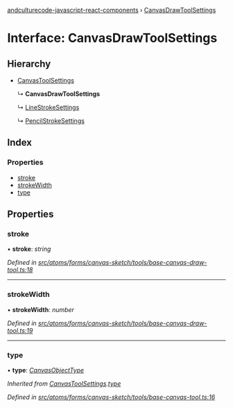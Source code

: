 [andculturecode-javascript-react-components](../README.md) › [CanvasDrawToolSettings](canvasdrawtoolsettings.md)

# Interface: CanvasDrawToolSettings

## Hierarchy

* [CanvasToolSettings](canvastoolsettings.md)

  ↳ **CanvasDrawToolSettings**

  ↳ [LineStrokeSettings](linestrokesettings.md)

  ↳ [PencilStrokeSettings](pencilstrokesettings.md)

## Index

### Properties

* [stroke](canvasdrawtoolsettings.md#stroke)
* [strokeWidth](canvasdrawtoolsettings.md#strokewidth)
* [type](canvasdrawtoolsettings.md#type)

## Properties

###  stroke

• **stroke**: *string*

*Defined in [src/atoms/forms/canvas-sketch/tools/base-canvas-draw-tool.ts:18](https://github.com/AndcultureCode/AndcultureCode.JavaScript.React.Components/blob/d179e3a/src/atoms/forms/canvas-sketch/tools/base-canvas-draw-tool.ts#L18)*

___

###  strokeWidth

• **strokeWidth**: *number*

*Defined in [src/atoms/forms/canvas-sketch/tools/base-canvas-draw-tool.ts:19](https://github.com/AndcultureCode/AndcultureCode.JavaScript.React.Components/blob/d179e3a/src/atoms/forms/canvas-sketch/tools/base-canvas-draw-tool.ts#L19)*

___

###  type

• **type**: *[CanvasObjectType](../enums/canvasobjecttype.md)*

*Inherited from [CanvasToolSettings](canvastoolsettings.md).[type](canvastoolsettings.md#type)*

*Defined in [src/atoms/forms/canvas-sketch/tools/base-canvas-tool.ts:16](https://github.com/AndcultureCode/AndcultureCode.JavaScript.React.Components/blob/d179e3a/src/atoms/forms/canvas-sketch/tools/base-canvas-tool.ts#L16)*
